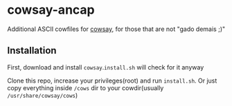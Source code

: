 # cowsay-ancap

Additional ASCII cowfiles for [cowsay](http://en.wikipedia.org/wiki/Cowsay), for those that are not "gado demais ;)"

## Installation
First, download and install `cowsay`.`install.sh` will check for it anyway

Clone this repo, increase your privileges(root) and run `install.sh`. Or just copy everything inside `/cows` dir to your cowdir(usually `/usr/share/cowsay/cows`)
